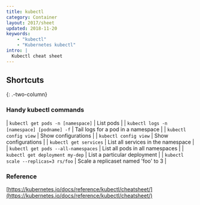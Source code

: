 ```yaml
---
title: kubectl
category: Container
layout: 2017/sheet
updated: 2018-11-20
keywords:
    - "kubectl"
    - "Kubernetes kubectl"
intro: |
  Kubectl cheat sheet
---
```


Shortcuts
---------
{: .-two-column}

### Handy kubectl commands

| `kubectl get pods -n [namespace]` | List pods |
| `kubectl logs -n [namespace] [podname] -f` | Tail logs for a pod in a namespace |
| `kubectl config view` | Show configurations |
| `kubectl config view` | Show configurations |
| `kubectl get services` | List all services in the namespace |
| `kubectl get pods --all-namespaces` | List all pods in all namespaces |
| `kubectl get deployment my-dep` | List a particular deployment |
| `kubectl scale --replicas=3 rs/foo` | Scale a replicaset named 'foo' to 3 |

### Reference

[https://kubernetes.io/docs/reference/kubectl/cheatsheet/](https://kubernetes.io/docs/reference/kubectl/cheatsheet/)